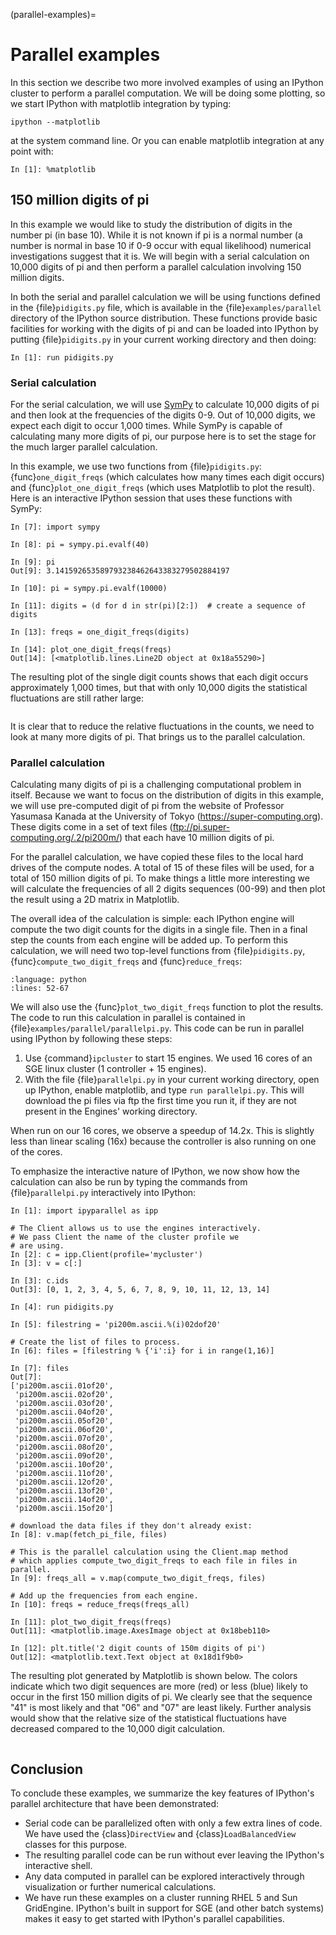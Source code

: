 (parallel-examples)=

# Parallel examples

In this section we describe two more involved examples of using an IPython
cluster to perform a parallel computation. We will be doing some plotting,
so we start IPython with matplotlib integration by typing:

```
ipython --matplotlib
```

at the system command line.
Or you can enable matplotlib integration at any point with:

```ipython
In [1]: %matplotlib
```

## 150 million digits of pi

In this example we would like to study the distribution of digits in the
number pi (in base 10). While it is not known if pi is a normal number (a
number is normal in base 10 if 0-9 occur with equal likelihood) numerical
investigations suggest that it is. We will begin with a serial calculation on
10,000 digits of pi and then perform a parallel calculation involving 150
million digits.

In both the serial and parallel calculation we will be using functions defined
in the {file}`pidigits.py` file, which is available in the
{file}`examples/parallel` directory of the IPython source distribution.
These functions provide basic facilities for working with the digits of pi and
can be loaded into IPython by putting {file}`pidigits.py` in your current
working directory and then doing:

```ipython
In [1]: run pidigits.py
```

### Serial calculation

For the serial calculation, we will use [SymPy](https://www.sympy.org) to
calculate 10,000 digits of pi and then look at the frequencies of the digits
0-9. Out of 10,000 digits, we expect each digit to occur 1,000 times. While
SymPy is capable of calculating many more digits of pi, our purpose here is to
set the stage for the much larger parallel calculation.

In this example, we use two functions from {file}`pidigits.py`:
{func}`one_digit_freqs` (which calculates how many times each digit occurs)
and {func}`plot_one_digit_freqs` (which uses Matplotlib to plot the result).
Here is an interactive IPython session that uses these functions with
SymPy:

```ipython
In [7]: import sympy

In [8]: pi = sympy.pi.evalf(40)

In [9]: pi
Out[9]: 3.141592653589793238462643383279502884197

In [10]: pi = sympy.pi.evalf(10000)

In [11]: digits = (d for d in str(pi)[2:])  # create a sequence of digits

In [13]: freqs = one_digit_freqs(digits)

In [14]: plot_one_digit_freqs(freqs)
Out[14]: [<matplotlib.lines.Line2D object at 0x18a55290>]
```

The resulting plot of the single digit counts shows that each digit occurs
approximately 1,000 times, but that with only 10,000 digits the
statistical fluctuations are still rather large:

```{image} figs/single_digits.*

```

It is clear that to reduce the relative fluctuations in the counts, we need
to look at many more digits of pi. That brings us to the parallel calculation.

### Parallel calculation

Calculating many digits of pi is a challenging computational problem in itself.
Because we want to focus on the distribution of digits in this example, we
will use pre-computed digit of pi from the website of Professor Yasumasa
Kanada at the University of Tokyo (<https://super-computing.org>). These
digits come in a set of text files (<ftp://pi.super-computing.org/.2/pi200m/>)
that each have 10 million digits of pi.

For the parallel calculation, we have copied these files to the local hard
drives of the compute nodes. A total of 15 of these files will be used, for a
total of 150 million digits of pi. To make things a little more interesting we
will calculate the frequencies of all 2 digits sequences (00-99) and then plot
the result using a 2D matrix in Matplotlib.

The overall idea of the calculation is simple: each IPython engine will
compute the two digit counts for the digits in a single file. Then in a final
step the counts from each engine will be added up. To perform this
calculation, we will need two top-level functions from {file}`pidigits.py`,
{func}`compute_two_digit_freqs` and {func}`reduce_freqs`:

```{literalinclude} ../examples/pi/pidigits.py
:language: python
:lines: 52-67
```

We will also use the {func}`plot_two_digit_freqs` function to plot the
results. The code to run this calculation in parallel is contained in
{file}`examples/parallel/parallelpi.py`. This code can be run in parallel
using IPython by following these steps:

1. Use {command}`ipcluster` to start 15 engines. We used 16 cores of an SGE linux
   cluster (1 controller + 15 engines).
2. With the file {file}`parallelpi.py` in your current working directory, open
   up IPython, enable matplotlib, and type `run parallelpi.py`. This will download
   the pi files via ftp the first time you run it, if they are not
   present in the Engines' working directory.

When run on our 16 cores, we observe a speedup of 14.2x. This is slightly
less than linear scaling (16x) because the controller is also running on one of
the cores.

To emphasize the interactive nature of IPython, we now show how the
calculation can also be run by typing the commands from
{file}`parallelpi.py` interactively into IPython:

```ipython
In [1]: import ipyparallel as ipp

# The Client allows us to use the engines interactively.
# We pass Client the name of the cluster profile we
# are using.
In [2]: c = ipp.Client(profile='mycluster')
In [3]: v = c[:]

In [3]: c.ids
Out[3]: [0, 1, 2, 3, 4, 5, 6, 7, 8, 9, 10, 11, 12, 13, 14]

In [4]: run pidigits.py

In [5]: filestring = 'pi200m.ascii.%(i)02dof20'

# Create the list of files to process.
In [6]: files = [filestring % {'i':i} for i in range(1,16)]

In [7]: files
Out[7]:
['pi200m.ascii.01of20',
 'pi200m.ascii.02of20',
 'pi200m.ascii.03of20',
 'pi200m.ascii.04of20',
 'pi200m.ascii.05of20',
 'pi200m.ascii.06of20',
 'pi200m.ascii.07of20',
 'pi200m.ascii.08of20',
 'pi200m.ascii.09of20',
 'pi200m.ascii.10of20',
 'pi200m.ascii.11of20',
 'pi200m.ascii.12of20',
 'pi200m.ascii.13of20',
 'pi200m.ascii.14of20',
 'pi200m.ascii.15of20']

# download the data files if they don't already exist:
In [8]: v.map(fetch_pi_file, files)

# This is the parallel calculation using the Client.map method
# which applies compute_two_digit_freqs to each file in files in parallel.
In [9]: freqs_all = v.map(compute_two_digit_freqs, files)

# Add up the frequencies from each engine.
In [10]: freqs = reduce_freqs(freqs_all)

In [11]: plot_two_digit_freqs(freqs)
Out[11]: <matplotlib.image.AxesImage object at 0x18beb110>

In [12]: plt.title('2 digit counts of 150m digits of pi')
Out[12]: <matplotlib.text.Text object at 0x18d1f9b0>
```

The resulting plot generated by Matplotlib is shown below. The colors indicate
which two digit sequences are more (red) or less (blue) likely to occur in the
first 150 million digits of pi. We clearly see that the sequence "41" is
most likely and that "06" and "07" are least likely. Further analysis would
show that the relative size of the statistical fluctuations have decreased
compared to the 10,000 digit calculation.

```{image} figs/two_digit_counts.*

```

## Conclusion

To conclude these examples, we summarize the key features of IPython's
parallel architecture that have been demonstrated:

- Serial code can be parallelized often with only a few extra lines of code.
  We have used the {class}`DirectView` and {class}`LoadBalancedView` classes
  for this purpose.
- The resulting parallel code can be run without ever leaving the IPython's
  interactive shell.
- Any data computed in parallel can be explored interactively through
  visualization or further numerical calculations.
- We have run these examples on a cluster running RHEL 5 and Sun GridEngine.
  IPython's built in support for SGE (and other batch systems) makes it easy
  to get started with IPython's parallel capabilities.
